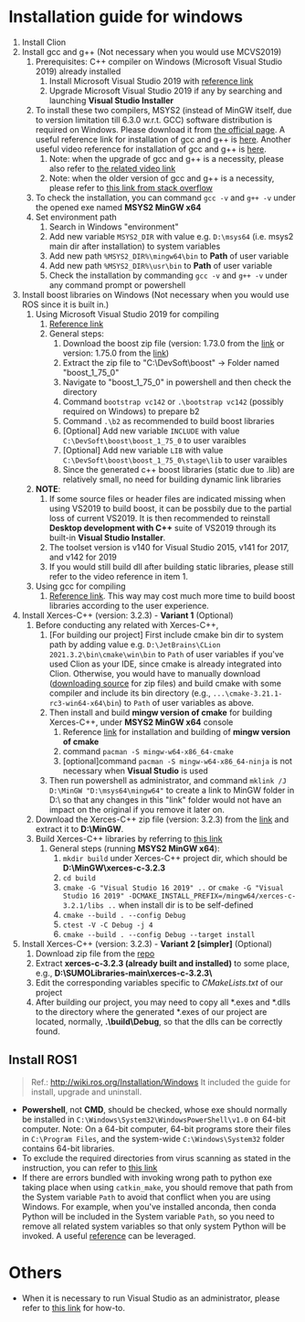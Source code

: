 # Installation guide for windows

1. Install Clion
2. Install gcc and g++ (Not necessary when you would use MCVS2019)
   1. Prerequisites: C++ compiler on Windows (Microsoft Visual Studio 2019) already installed
      1. Install Microsoft Visual Studio 2019 with [reference link](https://docs.microsoft.com/en-us/visualstudio/install/install-visual-studio?view=vs-2022)
      2. Upgrade Microsoft Visual Studio 2019 if any by searching and launching **Visual Studio Installer**
   2. To install these two compilers, MSYS2 (instead of MinGW itself, due to version limitation till 6.3.0 w.r.t. GCC) 
   software distribution is required on Windows. 
   Please download it from [the official page](https://www.msys2.org/).
   A useful reference link for installation of gcc and g++ is [here](https://solarianprogrammer.com/2019/11/05/install-gcc-windows/).
   Another useful video reference for installation of gcc and g++ is [here](https://www.youtube.com/watch?v=7z1QkzdRcoY&list=PL1_C6uWTeBDEzpCjYI7Seq6yh8ZrlCC8C).
      1. Note: when the upgrade of gcc and g++ is a necessity, please also refer to [the related video link](https://www.youtube.com/watch?v=JlDssVh5Kd0)
      2. Note: when the older version of gcc and g++ is a necessity, please refer to [this link from stack overflow](https://stackoverflow.com/questions/33969803/how-to-obtain-older-versions-of-packages-using-msys2)
   3. To check the installation, you can command `gcc -v` and `g++ -v` under the opened exe named **MSYS2 MinGW x64**
   4. Set environment path
      1. Search in Windows "environment"
      2. Add new variable `MSYS2_DIR` with value e.g. `D:\msys64` (i.e. msys2 main dir after installation) to system variables
      3. Add new path `%MSYS2_DIR%\mingw64\bin` to **Path** of user variable
      4. Add new path `%MSYS2_DIR%\usr\bin` to **Path** of user variable
      5. Check the installation by commanding `gcc -v` and `g++ -v` under any command prompt or powershell
3. Install boost libraries on Windows (Not necessary when you would use ROS since it is built in.)
   1. Using Microsoft Visual Studio 2019 for compiling
      1. [Reference link](https://www.youtube.com/watch?v=5afpq2TkOHc)
      2. General steps:
         1. Download the boost zip file (version: 1.73.0 from the [link](https://www.boost.org/users/history/version_1_73_0.html)
         or version: 1.75.0 from the [link](https://www.boost.org/users/history/version_1_75_0.html))
         2. Extract the zip file to "C:\DevSoft\boost" -> Folder named "boost_1_75_0"
         3. Navigate to "boost_1_75_0" in powershell and then check the directory 
         4. Command `bootstrap vc142` or `.\bootstrap vc142` (possibly required on Windows) to prepare b2
         5. Command `.\b2` as recommended to build boost libraries
         6. [Optional] Add new variable `INCLUDE` with value `C:\DevSoft\boost\boost_1_75_0` to user varaibles
         7. [Optional] Add new variable `LIB` with value `C:\DevSoft\boost\boost_1_75_0\stage\lib` to user varaibles
         8. Since the generated c++ boost libraries (static due to .lib) are relatively small, no need for building 
         dynamic link libraries
   2. **NOTE**: 
      1. If some source files or header files are indicated missing when using VS2019 to build boost, it can be possbily
      due to the partial loss of current VS2019. It is then recommended to reinstall **Desktop development with C++** suite
      of VS2019 through its built-in **Visual Studio Installer**.
      2. The toolset version is v140 for Visual Studio 2015, v141 for 2017, and v142 for 2019
      3. If you would still build dll after building static libraries, please still refer to the video reference in item 1.
   3. Using gcc for compiling
      1. [Reference link](https://gist.github.com/zrsmithson/0b72e0cb58d0cb946fc48b5c88511da8). This way may cost much more 
      time to build boost libraries according to the user experience.
4. Install Xerces-C++ (version: 3.2.3) - **Variant 1** (Optional)
   1. Before conducting any related with Xerces-C++, 
      1. [For building our project] First include cmake bin dir to system path by adding value e.g. 
      `D:\JetBrains\CLion 2021.3.2\bin\cmake\win\bin` to `Path` of user variables if you've used Clion as your IDE, since cmake
      is already integrated into Clion. Otherwise, you would have to manually download 
      ([downloading source](https://cmake.org/files/) for zip files) and build cmake with some compiler and include its
      bin directory (e.g., `...\cmake-3.21.1-rc3-win64-x64\bin`) to `Path` of user variables as above.
      2. Then install and build **mingw version of cmake** for building Xerces-C++, under **MSYS2 MinGW x64** console
         1. Reference [link](https://www.msys2.org/docs/cmake/) for installation and building of **mingw version of cmake**
         2. command `pacman -S mingw-w64-x86_64-cmake`
         3. [optional]command `pacman -S mingw-w64-x86_64-ninja` is not necessary when **Visual Studio** is used
      3. Then run powershell as administrator, and command `mklink /J D:\MinGW "D:\msys64\mingw64"` to create a link to 
      MinGW folder in D:\ so that any changes in this "link" folder would not have an impact on the original if you remove
      it later on.
   2. Download the Xerces-C++ zip file (version: 3.2.3) from the [link](https://xerces.apache.org/xerces-c/download.cgi)
   and extract it to **D:\MinGW**.
   3. Build Xerces-C++ libraries by referring to [this link](https://xerces.apache.org/xerces-c/build-3.html)
      1. General steps (running **MSYS2 MinGW x64**):
         1. `mkdir build` under Xerces-C++ project dir, which should be **D:\MinGW\xerces-c-3.2.3**
         2. `cd build`
         3. `cmake -G "Visual Studio 16 2019" ..` or `cmake -G "Visual Studio 16 2019" -DCMAKE_INSTALL_PREFIX=/mingw64/xerces-c-3.2.1/libs ..` when install dir is to be self-defined
         4. `cmake --build . --config Debug`
         5. `ctest -V -C Debug -j 4`
         6. `cmake --build . --config Debug --target install`
5. Install Xerces-C++ (version: 3.2.3) - **Variant 2 [simpler]** (Optional)
   1. Download zip file from the [repo](https://github.com/DLR-TS/SUMOLibraries)
   2. Extract **xerces-c-3.2.3 (already built and installed)** to some place, e.g., **D:\\SUMOLibraries-main\\xerces-c-3.2.3\\**
   3. Edit the corresponding variables specific to *CMakeLists.txt* of our project
   4. After building our project, you may need to copy all *.exes and *.dlls to the directory where the generated *.exes
   of our project are located, normally, **.\build\Debug**, so that the dlls can be correctly found.

## Install ROS1
> Ref.: http://wiki.ros.org/Installation/Windows It included the guide for install, upgrade and uninstall.
- **Powershell**, not **CMD**, should be checked, whose exe should normally be installed in `C:\Windows\System32\WindowsPowerShell\v1.0`
on 64-bit computer. Note: On a 64-bit computer, 64-bit programs store their files in `C:\Program Files`, and the system-wide 
`C:\Windows\System32` folder contains 64-bit libraries.
- To exclude the required directories from virus scanning as stated in the instruction, you can refer to 
[this link](https://www.windowscentral.com/how-exclude-files-and-folders-windows-defender-antivirus-scans)
- If there are errors bundled with invoking wrong path to python exe taking place when using `catkin_make`, you should remove that path from the 
System variable `Path` to avoid that conflict when you are using Windows. For example, when you've installed anconda, then
conda Python will be included in the System variable `Path`, so you need to remove all related system variables so that
only system Python will be invoked. A useful [reference](https://conda.io/projects/conda/en/latest/user-guide/troubleshooting.html#programs-fail-due-to-invoking-conda-python-instead-of-system-python) can be leveraged.
# Others
- When it is necessary to run Visual Studio as an administrator, please refer to [this link](https://docs.microsoft.com/en-us/visualstudio/ide/user-permissions-and-visual-studio?view=vs-2019#run-visual-studio-as-an-administrator) for how-to.